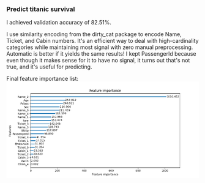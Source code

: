 ### Predict titanic survival

I achieved validation accuracy of 82.51%.

I use similarity encoding from the dirty_cat package to encode Name, Ticket, and Cabin numbers. It's an efficient way to deal with high-cardinality categories while maintaining most signal with zero manual preprocessing. Automatic is better if it yields the same results! I kept PassengerId because even though it makes sense for it to have no signal, it turns out that's not true, and it's useful for predicting.

Final feature importance list:
![feature importance](figures/feature_importance.png)
